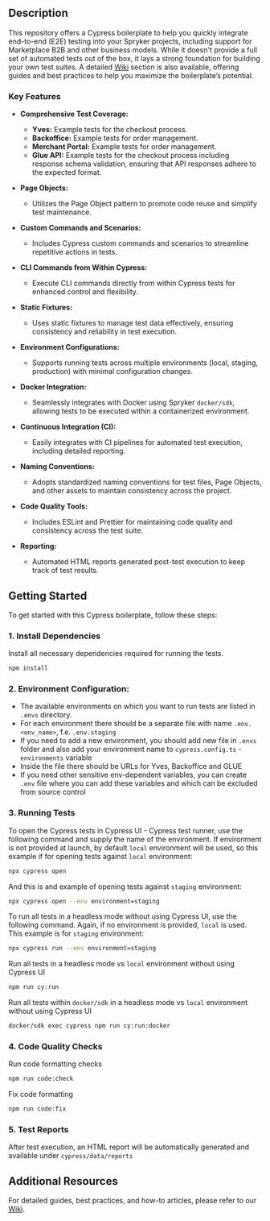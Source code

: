 ## Description

This repository offers a Cypress boilerplate to help you quickly integrate end-to-end (E2E) testing into your Spryker projects, including support for Marketplace B2B and other business models. While it doesn't provide a full set of automated tests out of the box, it lays a strong foundation for building your own test suites. A detailed [Wiki](https://github.com/spryker-projects/cypress-boilerplate/wiki) section is also available, offering guides and best practices to help you maximize the boilerplate’s potential.

### Key Features

- **Comprehensive Test Coverage:**

  - **Yves:** Example tests for the checkout process.
  - **Backoffice:** Example tests for order management.
  - **Merchant Portal:** Example tests for order management.
  - **Glue API:** Example tests for the checkout process including response schema validation, ensuring that API responses adhere to the expected format.

- **Page Objects:**

  - Utilizes the Page Object pattern to promote code reuse and simplify test maintenance.

- **Custom Commands and Scenarios:**

  - Includes Cypress custom commands and scenarios to streamline repetitive actions in tests.

- **CLI Commands from Within Cypress:**

  - Execute CLI commands directly from within Cypress tests for enhanced control and flexibility.

- **Static Fixtures:**

  - Uses static fixtures to manage test data effectively, ensuring consistency and reliability in test execution.

- **Environment Configurations:**

  - Supports running tests across multiple environments (local, staging, production) with minimal configuration changes.

- **Docker Integration:**

  - Seamlessly integrates with Docker using Spryker `docker/sdk`, allowing tests to be executed within a containerized environment.

- **Continuous Integration (CI):**

  - Easily integrates with CI pipelines for automated test execution, including detailed reporting.

- **Naming Conventions:**

  - Adopts standardized naming conventions for test files, Page Objects, and other assets to maintain consistency across the project.

- **Code Quality Tools:**

  - Includes ESLint and Prettier for maintaining code quality and consistency across the test suite.

- **Reporting:**
  - Automated HTML reports generated post-test execution to keep track of test results.

## Getting Started

To get started with this Cypress boilerplate, follow these steps:

### 1. Install Dependencies

Install all necessary dependencies required for running the tests.

```bash
npm install
```

### 2. Environment Configuration:

- The available environments on which you want to run tests are listed in `.envs` directory.
- For each environment there should be a separate file with name `.env.<env_name>`, f.e. `.env.staging`
- If you need to add a new environment, you should add new file in `.envs` folder and also add your environment name to `cypress.config.ts` - `environments` variable
- Inside the file there should be URLs for Yves, Backoffice and GLUE
- If you need other sensitive env-dependent variables, you can create `.env` file where you can add these variables and which can be excluded from source control

### 3. Running Tests

To open the Cypress tests in Cypress UI - Cypress test runner, use the following command and supply the name of the environment.
If environment is not provided at launch, by default `local` environment will be used, so this example if for opening tests against `local` environment:

```bash
npx cypress open
```

And this is and example of opening tests against `staging` environment:

```bash
npx cypress open --env environment=staging
```

To run all tests in a headless mode without using Cypress UI, use the following command. Again, if no environment is provided, `local` is used.
This example is for `staging` environment:

```bash
npx cypress run --env environment=staging
```

Run all tests in a headless mode vs `local` environment without using Cypress UI

```bash
npm run cy:run
```

Run all tests within `docker/sdk` in a headless mode vs `local` environment without using Cypress UI

```bash
docker/sdk exec cypress npm run cy:run:docker
```

### 4. Code Quality Checks

Run code formatting checks

```bash
npm run code:check
```

Fix code formatting

```bash
npm run code:fix
```

### 5. Test Reports

After test execution, an HTML report will be automatically generated and available under `cypress/data/reports`

## Additional Resources

For detailed guides, best practices, and how-to articles, please refer to our [Wiki](https://github.com/spryker-projects/cypress-boilerplate/wiki).
